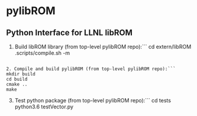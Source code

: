 # pylibROM
## Python Interface for LLNL libROM 

1. Build libROM library (from top-level pylibROM repo):```
  cd extern/libROM
  .scripts/compile.sh -m
  ```

2. Compile and build pylibROM (from top-level pylibROM repo):```
  mkdir build
  cd build
  cmake ..
  make
  ```
  
3. Test python package (from top-level pylibROM repo):```
  cd tests
  python3.6 testVector.py
  ```

